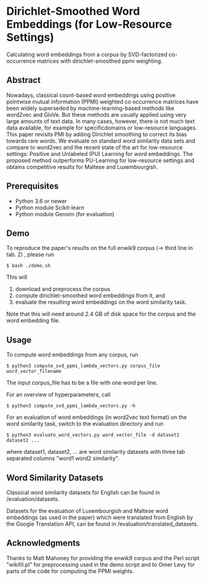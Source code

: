 # Dirichlet-Smoothed Word Embeddings (for Low-Resource Settings)

Calculating word embeddings from a corpus by SVD-factorized co-occurrence matrices with dirichlet-smoothed ppmi weighting.

## Abstract

Nowadays, classical count-based word embeddings using positive pointwise mutual information (PPMI) weighted co occurrence matrices have been widely superseded by machine-learning-based methods like word2vec and GloVe. But these methods are usually applied using very large amounts of text data. In many cases, however, there is not much text data available, for example for specificdomains or low-resource languages. This paper revisits PMI by adding Dirichlet smoothing to correct its bias towards rare words. We evaluate on standard word similarity data sets and compare to word2vec and the recent state of the art for low-resource settings: Positive and Unlabeled (PU) Learning for word embeddings. The proposed method outperforms PU-Learning for low-resource settings and obtains competitive results for Maltese and Luxembourgish.

## Prerequisites

* Python 3.6 or newer
* Python module Scikit-learn
* Python module Gensim (for evaluation)

## Demo

To reproduce the paper's results on the full enwik9 corpus (-> third line in tab. 2) , please run

```
$ bash ./demo.sh
```

This will 

1. download and preprocess the corpus
2. compute dirichlet-smoothed word embeddings from it, and
3. evaluate the resulting word embeddings on the word similarity task.

Note that this will need around 2.4 GB of disk space for the corpus and the word embedding file.

## Usage

To compute word embeddings from any corpus, run

```
$ python3 compute_svd_ppmi_lambda_vectors.py corpus_file word_vector_filename
```

The input corpus_file has to be a file with one word per line.

For an overview of hyperparameters, call

```
$ python3 compute_svd_ppmi_lambda_vectors.py -h
```

For an evaluation of word embeddings (in word2vec text format) on the word similarity task, switch to the evaluation directory and run

```
$ python3 evaluate_word_vectors.py word_vector_file -d dataset1 dataset2 ...
```

where dataset1, dataset2, ... are word similarity datasets with three tab separated columns "word1 word2 similarity".

## Word Similarity Datasets

Classical word similarity datasets for English can be found in /evaluation/datasets.

Datasets for the evaluation of Luxembourgish and Maltese word embeddings (as used in the paper) which were translated from English by the Google Translation API, can be found in /evaluation/translated_datasets.

## Acknowledgments

Thanks to Matt Mahoney for providing the enwik9 corpus and the Perl script "wikifil.pl" for preprocessing used in the demo script and to Omer Levy for parts of the code for computing the PPMI weights.
